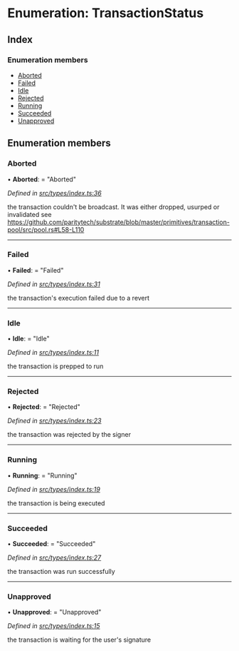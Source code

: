 # Enumeration: TransactionStatus

## Index

### Enumeration members

* [Aborted](types.transactionstatus.md#aborted)
* [Failed](types.transactionstatus.md#failed)
* [Idle](types.transactionstatus.md#idle)
* [Rejected](types.transactionstatus.md#rejected)
* [Running](types.transactionstatus.md#running)
* [Succeeded](types.transactionstatus.md#succeeded)
* [Unapproved](types.transactionstatus.md#unapproved)

## Enumeration members

###  Aborted

• **Aborted**: = "Aborted"

*Defined in [src/types/index.ts:36](https://github.com/PolymathNetwork/polymesh-sdk/blob/73feada/src/types/index.ts#L36)*

the transaction couldn't be broadcast. It was either dropped, usurped or invalidated
see https://github.com/paritytech/substrate/blob/master/primitives/transaction-pool/src/pool.rs#L58-L110

___

###  Failed

• **Failed**: = "Failed"

*Defined in [src/types/index.ts:31](https://github.com/PolymathNetwork/polymesh-sdk/blob/73feada/src/types/index.ts#L31)*

the transaction's execution failed due to a revert

___

###  Idle

• **Idle**: = "Idle"

*Defined in [src/types/index.ts:11](https://github.com/PolymathNetwork/polymesh-sdk/blob/73feada/src/types/index.ts#L11)*

the transaction is prepped to run

___

###  Rejected

• **Rejected**: = "Rejected"

*Defined in [src/types/index.ts:23](https://github.com/PolymathNetwork/polymesh-sdk/blob/73feada/src/types/index.ts#L23)*

the transaction was rejected by the signer

___

###  Running

• **Running**: = "Running"

*Defined in [src/types/index.ts:19](https://github.com/PolymathNetwork/polymesh-sdk/blob/73feada/src/types/index.ts#L19)*

the transaction is being executed

___

###  Succeeded

• **Succeeded**: = "Succeeded"

*Defined in [src/types/index.ts:27](https://github.com/PolymathNetwork/polymesh-sdk/blob/73feada/src/types/index.ts#L27)*

the transaction was run successfully

___

###  Unapproved

• **Unapproved**: = "Unapproved"

*Defined in [src/types/index.ts:15](https://github.com/PolymathNetwork/polymesh-sdk/blob/73feada/src/types/index.ts#L15)*

the transaction is waiting for the user's signature
